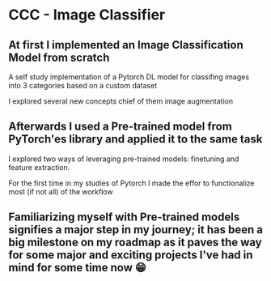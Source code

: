 # CCC - Image Classifier

## At first I implemented an Image Classification Model from scratch

A self study implementation of a Pytorch DL model for classifing images into 3 categories based on a custom dataset

I explored several new concepts chief of them image augmentation

## Afterwards I used a Pre-trained model from PyTorch'es library and applied it to the same task

I explored two ways of leveraging pre-trained models: finetuning and feature extraction.

For the first time in my studies of Pytorch I made the effor to functionalize most (if not all) of the workflow

## Familiarizing myself with Pre-trained models signifies a major step in my journey; it has been a big milestone on my roadmap as it paves the way for some major and exciting projects I've had in mind for some time now :grin:
